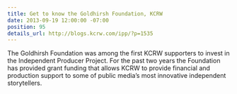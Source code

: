 ```yaml
---
title: Get to know the Goldhirsh Foundation, KCRW
date: 2013-09-19 12:00:00 -07:00
position: 95
details_url: http://blogs.kcrw.com/ipp/?p=1535
---
```


The Goldhirsh Foundation was among the first KCRW supporters to invest in the Independent Producer Project. For the past two years the Foundation has provided grant funding that allows KCRW to provide financial and production support to some of public media’s most innovative independent storytellers.

